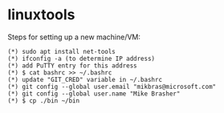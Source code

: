 # linuxtools

Steps for setting up a new machine/VM:

    (*) sudo apt install net-tools
    (*) ifconfig -a (to determine IP address)
    (*) add PuTTY entry for this address
    (*) $ cat bashrc >> ~/.bashrc
    (*) update "GIT_CRED" variable in ~/.bashrc
    (*) git config --global user.email "mikbras@microsoft.com"
    (*) git config --global user.name "Mike Brasher"
    (*) $ cp ./bin ~/bin
